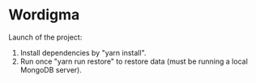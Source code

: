 # Wordigma
Launch of the project:
1. Install dependencies by "yarn install".
2. Run once "yarn run restore" to restore data (must be running a local MongoDB server).
